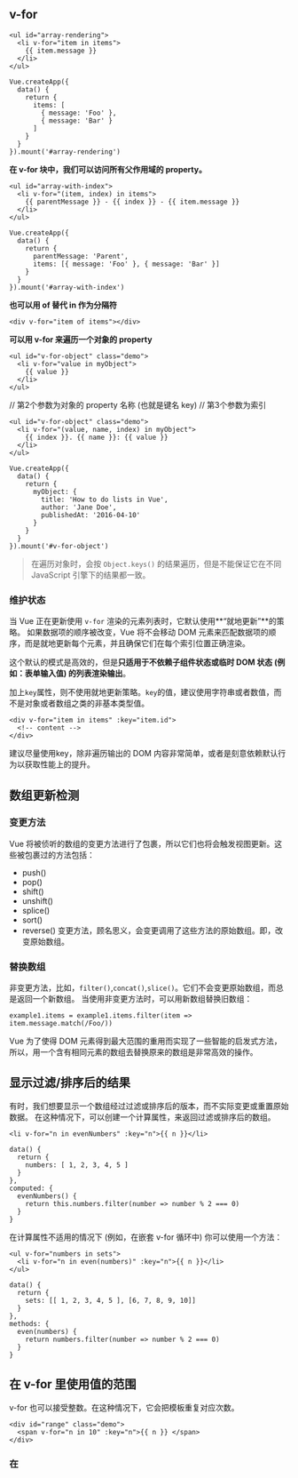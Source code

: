 

##  v-for
```
<ul id="array-rendering">
  <li v-for="item in items">
    {{ item.message }}
  </li>
</ul>
```

```
Vue.createApp({
  data() {
    return {
      items: [
        { message: 'Foo' }, 
        { message: 'Bar' }
      ]
    }
  }
}).mount('#array-rendering')
```



**在 v-for 块中，我们可以访问所有父作用域的 property。**
```
<ul id="array-with-index">
  <li v-for="(item, index) in items">
    {{ parentMessage }} - {{ index }} - {{ item.message }}
  </li>
</ul>
```

```
Vue.createApp({
  data() {
    return {
      parentMessage: 'Parent',
      items: [{ message: 'Foo' }, { message: 'Bar' }]
    }
  }
}).mount('#array-with-index')
```

**也可以用 of 替代 in 作为分隔符**
```
<div v-for="item of items"></div>
```

**可以用 v-for 来遍历一个对象的 property**

```
<ul id="v-for-object" class="demo">
  <li v-for="value in myObject">
    {{ value }}
  </li>
</ul>
```

// 第2个参数为对象的 property 名称 (也就是键名 key)
// 第3个参数为索引
```
<ul id="v-for-object" class="demo">
  <li v-for="(value, name, index) in myObject">
    {{ index }}. {{ name }}: {{ value }}
  </li>
</ul>
```


```
Vue.createApp({
  data() {
    return {
      myObject: {
        title: 'How to do lists in Vue',
        author: 'Jane Doe',
        publishedAt: '2016-04-10'
      }
    }
  }
}).mount('#v-for-object')
```

> 在遍历对象时，会按 `Object.keys()` 的结果遍历，但是不能保证它在不同 JavaScript 引擎下的结果都一致。


###  维护状态
当 Vue 正在更新使用 `v-for` 渲染的元素列表时，它默认使用**“就地更新”**的策略。
如果数据项的顺序被改变，Vue 将不会移动 DOM 元素来匹配数据项的顺序，而是就地更新每个元素，并且确保它们在每个索引位置正确渲染。

这个默认的模式是高效的，但是**只适用于不依赖子组件状态或临时 DOM 状态 (例如：表单输入值) 的列表渲染输出**。

加上`key`属性，则不使用就地更新策略。`key`的值，建议使用字符串或者数值，而不是对象或者数组之类的非基本类型值。
```
<div v-for="item in items" :key="item.id">
  <!-- content -->
</div>
```
建议尽量使用key，除非遍历输出的 DOM 内容非常简单，或者是刻意依赖默认行为以获取性能上的提升。



##  数组更新检测

### 变更方法
Vue 将被侦听的数组的变更方法进行了包裹，所以它们也将会触发视图更新。这些被包裹过的方法包括：
* push()
* pop()
* shift()
* unshift()
* splice()
* sort()
* reverse()
变更方法，顾名思义，会变更调用了这些方法的原始数组。即，改变原始数组。

### 替换数组
非变更方法，比如，`filter()`,`concat()`,`slice()`。它们不会变更原始数组，而总是返回一个新数组。
当使用非变更方法时，可以用新数组替换旧数组：
```
example1.items = example1.items.filter(item => item.message.match(/Foo/))
```
Vue 为了使得 DOM 元素得到最大范围的重用而实现了一些智能的启发式方法，
所以，用一个含有相同元素的数组去替换原来的数组是非常高效的操作。


## 显示过滤/排序后的结果
有时，我们想要显示一个数组经过过滤或排序后的版本，而不实际变更或重置原始数据。
在这种情况下，可以创建一个计算属性，来返回过滤或排序后的数组。

```
<li v-for="n in evenNumbers" :key="n">{{ n }}</li>
```

```
data() {
  return {
    numbers: [ 1, 2, 3, 4, 5 ]
  }
},
computed: {
  evenNumbers() {
    return this.numbers.filter(number => number % 2 === 0)
  }
}
```

在计算属性不适用的情况下 (例如，在嵌套 v-for 循环中) 你可以使用一个方法：
```
<ul v-for="numbers in sets">
  <li v-for="n in even(numbers)" :key="n">{{ n }}</li>
</ul>
```

```
data() {
  return {
    sets: [[ 1, 2, 3, 4, 5 ], [6, 7, 8, 9, 10]]
  }
},
methods: {
  even(numbers) {
    return numbers.filter(number => number % 2 === 0)
  }
}
```

##  在 v-for 里使用值的范围
v-for 也可以接受整数。在这种情况下，它会把模板重复对应次数。
```
<div id="range" class="demo">
  <span v-for="n in 10" :key="n">{{ n }} </span>
</div>
```


### 在 <template> 中使用 v-for
```
<ul>
  <template v-for="item in items" :key="item.msg">
    <li>{{ item.msg }}</li>
    <li class="divider" role="presentation"></li>
  </template>
</ul>
```

###  v-for 与 v-if 一同使用
> 不推荐在同一元素上使用 v-if 和 v-for。

当它们处于同一节点，`v-if` 的优先级比 `v-for` 更高，这意味着 `v-if` 将没有权限访问 `v-for` 里的变量：
```
<!-- This will throw an error because property "todo" is not defined on instance. -->

<li v-for="todo in todos" v-if="!todo.isComplete">
  {{ todo.name }}
</li>
```

可以修改如下：
```
<template v-for="todo in todos" :key="todo.name">
  <li v-if="!todo.isComplete">
    {{ todo.name }}
  </li>
</template>
```

### 在组件上使用 v-for

```
<my-component v-for="item in items" :key="item.id"></my-component>
```
这里，任何数据都不会被自动传递到组件里，因为组件有自己独立的作用域。
为了把迭代数据传递到组件里，我们要使用 props：

```
<my-component
  v-for="(item, index) in items"
  :item="item"
  :index="index"
  :key="item.id"
></my-component>
```
不自动将 item 注入到组件里的原因是，这会使得组件与 v-for 的运作紧密耦合。
明确组件数据的来源能够使组件在其他场合重复使用。

```
<div id="todo-list-example">
  <form v-on:submit.prevent="addNewTodo">
    <label for="new-todo">Add a todo</label>
    <input
      v-model="newTodoText"
      id="new-todo"
      placeholder="E.g. Feed the cat"
    />
    <button>Add</button>
  </form>
  <ul>
    <todo-item
      v-for="(todo, index) in todos"
      :key="todo.id"
      :title="todo.title"
      @remove="todos.splice(index, 1)"
    ></todo-item>
  </ul>
</div>
```

```
const app = Vue.createApp({
  data() {
    return {
      newTodoText: '',
      todos: [
        {
          id: 1,
          title: 'Do the dishes'
        },
        {
          id: 2,
          title: 'Take out the trash'
        },
        {
          id: 3,
          title: 'Mow the lawn'
        }
      ],
      nextTodoId: 4
    }
  },
  methods: {
    addNewTodo() {
      this.todos.push({
        id: this.nextTodoId++,
        title: this.newTodoText
      })
      this.newTodoText = ''
    }
  }
})

app.component('todo-item', {
  template: `
    <li>
      {{ title }}
      <button @click="$emit('remove')">Remove</button>
    </li>
  `,
  props: ['title'],
  emits: ['remove']
})

app.mount('#todo-list-example')
```

